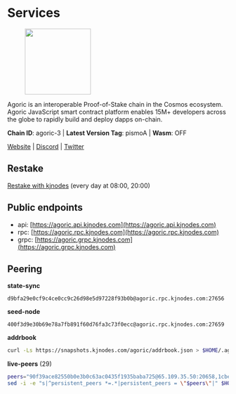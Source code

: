 # Services

<figure><img src="https://raw.githubusercontent.com/kj89/testnet_manuals/main/pingpub/logos/agoric.png" width="150" alt=""><figcaption></figcaption></figure>

Agoric is an interoperable Proof-of-Stake chain in the Cosmos ecosystem.  Agoric JavaScript smart contract platform enables 15M+ developers across the  globe to rapidly build and deploy dapps on-chain.

**Chain ID**: agoric-3 | **Latest Version Tag**: pismoA | **Wasm**: OFF

[Website](https://agoric.com) | [Discord](https://discord.com/invite/qDW8DRes4s) | [Twitter](https://twitter.com/agoric)

## Restake

[Restake with kjnodes](https://restake.app/agoric/agoricvaloper1ku5sm2twlsywdrp4wz3kfwgyrtqtp0lpr3nvk8) (every day at 08:00, 20:00)
## Public endpoints

* api: [https://agoric.api.kjnodes.com](https://agoric.api.kjnodes.com)
* rpc: [https://agoric.rpc.kjnodes.com](https://agoric.rpc.kjnodes.com)
* grpc: [https://agoric.grpc.kjnodes.com](https://agoric.grpc.kjnodes.com)

## Peering

**state-sync**

```text
d9bfa29e0cf9c4ce0cc9c26d98e5d97228f93b0b@agoric.rpc.kjnodes.com:27656
```

**seed-node**

```text
400f3d9e30b69e78a7fb891f60d76fa3c73f0ecc@agoric.rpc.kjnodes.com:27659
```

**addrbook**
```bash
curl -Ls https://snapshots.kjnodes.com/agoric/addrbook.json > $HOME/.agoric/config/addrbook.json
```

**live-peers** (29)
```bash
peers="90f39ace82550b0e3b0c63ac0435f1935baba725@65.109.35.50:20658,1cbe5f5c77610bb6568332e026a3b516edeb0121@65.21.234.47:21156,16f2ad1b7f154d6f8751c0ab7453e24f32ee8db3@95.217.45.52:26656,c51a25f0ee9e8305e2c20ca116a4bc840c6fbbd5@65.108.234.23:14456,2aedd7163a8ee725507e461b13fb90c091ee1c42@128.0.51.32:26656,a70c51115e32312ded2ed3ae82a8a06657422753@35.215.32.174:26656,d9bfa29e0cf9c4ce0cc9c26d98e5d97228f93b0b@65.109.88.38:27656,63bd6649f80362ce513027d99ef32c826fdbd259@45.9.62.136:26656,a38a30c1dd31f63be2befd40b82964b215c3c288@165.22.251.28:26656,0837c0dac0bb15e79e64207bb0fa5a9a6fa42ad4@178.62.116.62:26656,4eea1e0a22d8d2ade108fc5f8e07d6d6e711e909@65.108.10.138:26656,711f6f36a6ec3924b6d721de6adce604092e59f2@116.202.226.169:26656,f095bb53006ebddcbbf29c8df70dddcba6419e36@142.93.145.13:26656,05f967bf55fee6647e69bdfca69f064d7e4876c5@128.199.128.15:26060,c6475a8ccd715e297d21d17c5e391d5730393a78@18.214.40.80:26656,ca4c3b9d0cf78d934a3b972c328db2e4a9a66c42@64.32.40.134:26656,d56af8cb0716909f9b804e7dec8c1d34ae4eed16@65.108.142.81:26676,059f6ccc82a5bdd61e9089914368d0aade14fac0@159.89.101.239:26060,8c30ee29afc4b77cf98222edcc3fe823cf1e8306@195.201.106.244:26656,0464c8dded70d01f5ab50a8d6047a6b27ddf2ccd@84.244.95.232:26656,f8ff12a774770fea36beadb303ccffc86863c6ec@65.109.69.59:14456,e759de7a872eff293ab1316a0745eb5fdd5614f3@88.217.142.187:26656,190ead3cfb1bd655241418f3ef9ba40bbf2deecd@157.90.130.44:26656,1d4d7b77e79c2dad9e8586df4f30c7b550f5d49b@13.40.153.111:26656,8832d61e9b8856c0a80e240970a9200c69c101b7@88.99.161.228:21156,586df7471fb74a7e182d6a96b6c8b1a58b0ed7a9@18.142.177.75:26656,9ed68bef54712b46713ac755ab7a6e7ad30694ef@192.99.44.79:14456,0f642db2770d4dd3e0d030b2f14f1365e40f3b38@185.146.148.101:26657,47c35c8137ad2098e0b2a79077fea93a530034d8@185.144.83.130:26656"
sed -i -e "s|^persistent_peers *=.*|persistent_peers = \"$peers\"|" $HOME/.agoric/config/config.toml
```

